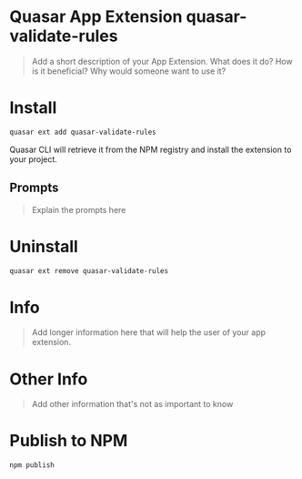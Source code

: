# Quasar App Extension quasar-validate-rules

> Add a short description of your App Extension. What does it do? How is it beneficial? Why would someone want to use it?

# Install

```bash
quasar ext add quasar-validate-rules
```

Quasar CLI will retrieve it from the NPM registry and install the extension to your project.

## Prompts

> Explain the prompts here

# Uninstall

```bash
quasar ext remove quasar-validate-rules
```

# Info

> Add longer information here that will help the user of your app extension.

# Other Info

> Add other information that's not as important to know

# Publish to NPM

```bash
npm publish
```

